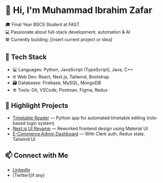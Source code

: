 # 👋 Hi, I'm Muhammad Ibrahim Zafar

🎓 Final Year BSCS Student at FAST  
💻 Passionate about full-stack development, automation & AI  
🛠️ Currently building: [insert current project or idea]

## 🔧 Tech Stack
- 💻 Languages: Python, JavaScript (TypeScript), Java, C++
- 🌐 Web Dev: React, Next.js, Tailwind, Bootstrap
- 🗃️ Databases: Firebase, MySQL, MongoDB
- ⚙️ Tools: Git, VSCode, Postman, Figma, Redux

## 📂 Highlight Projects
- [Timetable Reader](link) — Python app for automated timetable editing (role-based login system)
- [Next.js UI Revamp](link) — Reworked frontend design using Material UI
- [E-Commerce Admin Dashboard](link) — With Clerk auth, Redux state, Tailwind UI

## 📫 Connect with Me
- [LinkedIn](your-linkedin-link)
- [Twitter](if any)
